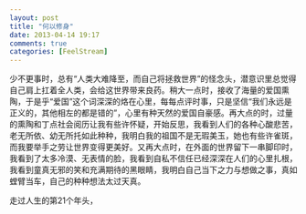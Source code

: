 ```yaml
---
layout: post
title: "何以修身"
date: 2013-04-14 19:17
comments: true
categories: [FeelStream]
---
```

少不更事时，总有“人类大难降至，而自己将拯救世界”的怪念头，潜意识里总觉得自己肩上扛着全人类，会给这世界带来良药。稍大一点时，接收了海量的爱国熏陶，于是乎“爱国”这个词深深的烙在心里，每每点评时事，只是坚信“我们永远是正义的，其他相左的都是错的”，心里有种天然的爱国自豪感。再大点的时，过量的熏陶和丁点社会阅历让我有些许怀疑，开始反思，我看到人们的各种心酸悲苦，老无所依、幼无所托如此种种，我明白我的祖国不是无瑕美玉，她也有些许雀斑，而我要举手之劳让世界变得更美好。又再大点时，在外面的世界留下一串脚印时，我看到了太多冷漠、无表情的脸，我看到自私不信任已经深深在人们的心里扎根，我看到童真无邪的笑和充满期待的黑眼睛，我明白自己当下之力与想做之事，真如螳臂当车，自己的种种想法太过天真。   

走过人生的第21个年头，
